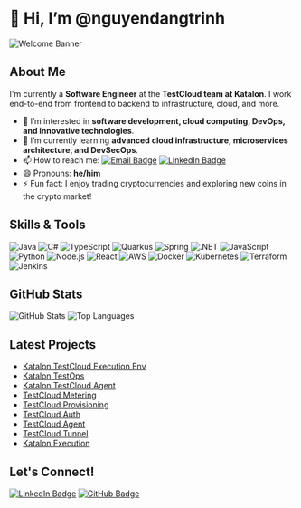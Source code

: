 # 👋 Hi, I’m @nguyendangtrinh

![Welcome Banner](https://img.shields.io/badge/Welcome-to_my_GitHub_Profile-blueviolet?style=for-the-badge&logo=github)

## About Me
I'm currently a **Software Engineer** at the **TestCloud team at Katalon**. I work end-to-end from frontend to backend to infrastructure, cloud, and more.

- 👀 I’m interested in **software development, cloud computing, DevOps, and innovative technologies**.
- 🌱 I’m currently learning **advanced cloud infrastructure, microservices architecture, and DevSecOps**.
- 📫 How to reach me: [![Email Badge](https://img.shields.io/badge/Email-trinh.dnguyen@katalon.com-informational?style=flat-square&logo=gmail)](mailto:trinh.dnguyen@katalon.com) [![LinkedIn Badge](https://img.shields.io/badge/LinkedIn-nguyendangtrinh-blue?style=flat-square&logo=linkedin)](https://linkedin.com/in/dangtrinh3006)
- 😄 Pronouns: **he/him**
- ⚡ Fun fact: I enjoy trading cryptocurrencies and exploring new coins in the crypto market!

## Skills & Tools
![Java](https://img.shields.io/badge/-Java-black?style=flat-square&logo=java)
![C#](https://img.shields.io/badge/-C%23-black?style=flat-square&logo=c-sharp)
![TypeScript](https://img.shields.io/badge/-TypeScript-black?style=flat-square&logo=typescript)
![Quarkus](https://img.shields.io/badge/-Quarkus-black?style=flat-square&logo=quarkus)
![Spring](https://img.shields.io/badge/-Spring-black?style=flat-square&logo=spring)
![.NET](https://img.shields.io/badge/-.NET-black?style=flat-square&logo=dotnet)
![JavaScript](https://img.shields.io/badge/-JavaScript-black?style=flat-square&logo=javascript)
![Python](https://img.shields.io/badge/-Python-black?style=flat-square&logo=python)
![Node.js](https://img.shields.io/badge/-Node.js-black?style=flat-square&logo=node.js)
![React](https://img.shields.io/badge/-React-black?style=flat-square&logo=react)
![AWS](https://img.shields.io/badge/-AWS-black?style=flat-square&logo=amazon-aws)
![Docker](https://img.shields.io/badge/-Docker-black?style=flat-square&logo=docker)
![Kubernetes](https://img.shields.io/badge/-Kubernetes-black?style=flat-square&logo=kubernetes)
![Terraform](https://img.shields.io/badge/-Terraform-black?style=flat-square&logo=terraform)
![Jenkins](https://img.shields.io/badge/-Jenkins-black?style=flat-square&logo=jenkins)

## GitHub Stats
![GitHub Stats](https://github-readme-stats.vercel.app/api?username=nguyendangtrinh&show_icons=true&theme=radical)
![Top Languages](https://github-readme-stats.vercel.app/api/top-langs/?username=nguyendangtrinh&layout=compact&theme=radical)

## Latest Projects
- [Katalon TestCloud Execution Env](https://github.com/katalon-studio/testcloud-execution-env)
- [Katalon TestOps](https://github.com/katalon-studio/katalon-testops-private)
- [Katalon TestCloud Agent](https://github.com/katalon-studio/katalon-testcloud-agent-private)
- [TestCloud Metering](https://github.com/katalon-studio/testcloud-metering)
- [TestCloud Provisioning](https://github.com/katalon-studio/testcloud-provisioning)
- [TestCloud Auth](https://github.com/katalon-studio/testcloud-auth)
- [TestCloud Agent](https://github.com/katalon-studio/testcloud-agent)
- [TestCloud Tunnel](https://github.com/katalon-studio/testcloud-tunnel)
- [Katalon Execution](https://github.com/katalon-studio/katalon-execution)

## Let's Connect!
[![LinkedIn Badge](https://img.shields.io/badge/-LinkedIn-0077B5?style=flat-square&logo=linkedin&logoColor=white)](https://linkedin.com/in/dangtrinh3006)
[![GitHub Badge](https://img.shields.io/badge/-GitHub-333?style=flat-square&logo=github&logoColor=white)](https://github.com/dangtrinh3006)
